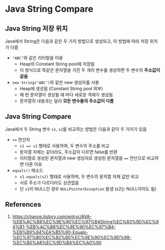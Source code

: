 # Java String Compare

## Java String 저장 위치

Java에서 String은 다음과 같은 두 가지 방법으로 생성되고, 이 방법에 따라 저장 위치가 다름

- `"ABC"`와 같은 리터럴을 이용
  - Heap의 Constant String pool에 저장됨
  - 이 방식으로 똑같은 문자열을 가진 두 개의 변수를 생성하면 두 변수의 **주소값이 같음**
- `new String("ABC")`와 같은 new 생성자를 사용
  - Heap에 생성됨 (Constant String pool 외부)
  - 매 번 문자열이 생성될 때 마다 새로운 객체가 생성됨
  - 문자열의 내용과는 달리 **모든 변수들의 주소값이 다름**

## Java String Compare

Java에서 두 String 변수 `s1`, `s2`를 비교하는 방법은 다음과 같이 두 가지가 있음

- `==` 연산자
  - `s1 == s2` 형태로 사용하며, 두 변수의 주소를 비교
  - 문자열 자체는 같더라도, 주소값이 다르면 false를 반환
  - 리터럴로 생성된 문자열과 new 생성자로 생성된 문자열을 `==` 연산으로 비교하면 다른 이유
- `equals()` 메소드
  - `s1.equals(s2)` 형태로 사용하며, 두 변수의 문자열 자체 값만 비교
  - 서로 주소가 다르더라도 상관없음
  - 단 `s1`이 NULL인 경우 `NULLPointerException` 발생 (s2는 NULL이어도 됨)

## References

1. https://chanos.tistory.com/entry/JAVA-%EB%AC%B8%EC%9E%90%EC%97%B4String%EC%83%9D%EC%84%B1-%EB%AC%B8%EC%9E%90%EC%97%B4-%EB%B9%84%EA%B5%90-Equals-%EC%97%B0%EC%82%B0%EC%9E%90%EC%9D%98-%EC%B0%A8%EC%9D%B4%EC%A0%90
